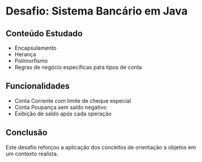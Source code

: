 # Desafio: Sistema Bancário em Java

## Conteúdo Estudado
- Encapsulamento
- Herança
- Polimorfismo
- Regras de negócio específicas para tipos de conta

## Funcionalidades
- Conta Corrente com limite de cheque especial
- Conta Poupança sem saldo negativo
- Exibição de saldo após cada operação

## Conclusão
Este desafio reforçou a aplicação dos conceitos de orientação a objetos em um contexto realista.
